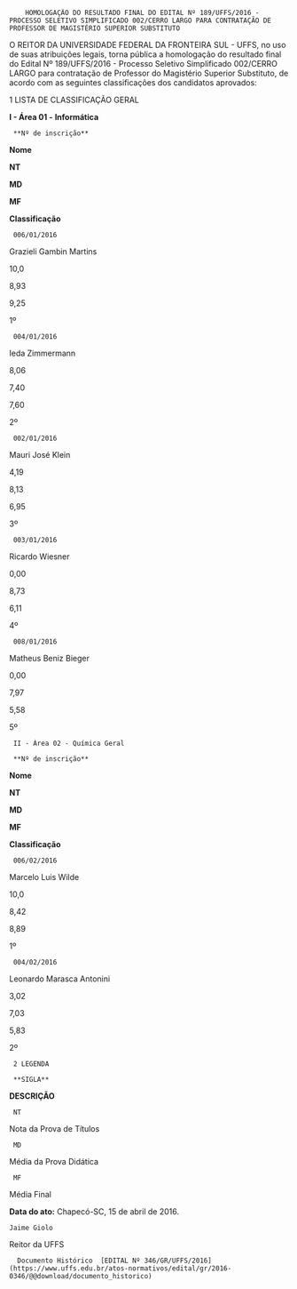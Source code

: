         HOMOLOGAÇÃO DO RESULTADO FINAL DO EDITAL Nº 189/UFFS/2016 - PROCESSO SELETIVO SIMPLIFICADO 002/CERRO LARGO PARA CONTRATAÇÃO DE PROFESSOR DE MAGISTÉRIO SUPERIOR SUBSTITUTO  

O REITOR DA UNIVERSIDADE FEDERAL DA FRONTEIRA SUL - UFFS, no uso de suas atribuições legais, torna pública a homologação do resultado final do Edital Nº 189/UFFS/2016 - Processo Seletivo Simplificado 002/CERRO LARGO para contratação de Professor do Magistério Superior Substituto, de acordo com as seguintes classificações dos candidatos aprovados:

 1 LISTA DE CLASSIFICAÇÃO GERAL

 **I - Área 01 -** **Informática**

     **Nº de inscrição**

   **Nome**

   **NT**

   **MD**

   **MF**

   **Classificação**

     006/01/2016

   Grazieli Gambin Martins

   10,0

   8,93

   9,25

   1º 

     004/01/2016

   Ieda Zimmermann

   8,06

   7,40

   7,60

   2º 

     002/01/2016

   Mauri José Klein

   4,19

   8,13

   6,95

   3º 

     003/01/2016

   Ricardo Wiesner

   0,00

   8,73

   6,11

   4º 

     008/01/2016

   Matheus Beniz Bieger

   0,00

   7,97

   5,58

   5º 

     II - Área 02 - Química Geral

     **Nº de inscrição**

   **Nome**

   **NT**

   **MD**

   **MF**

   **Classificação**

     006/02/2016

   Marcelo Luis Wilde

   10,0

   8,42

   8,89

   1º 

     004/02/2016

   Leonardo Marasca Antonini

   3,02

   7,03

   5,83

   2º 

     2 LEGENDA

     **SIGLA** 

   **DESCRIÇÃO** 

     NT

   Nota da Prova de Títulos

     MD

   Média da Prova Didática

     MF

   Média Final

      

   **Data do ato:** Chapecó-SC, 15 de abril de 2016.   
 

    Jaime Giolo   
 Reitor da UFFS 

      Documento Histórico  [EDITAL Nº 346/GR/UFFS/2016](https://www.uffs.edu.br/atos-normativos/edital/gr/2016-0346/@@download/documento_historico)     
      